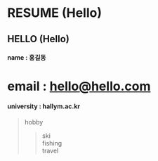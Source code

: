 # RESUME (Hello)

## HELLO (Hello)  

#### name : 홍길동 
# email : hello@hello.com
#### university : hallym.ac.kr

> hobby
>> ski  
>> fishing  
>> travel
